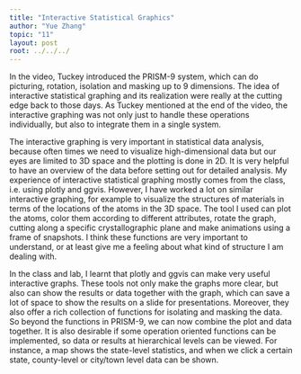 ```yaml
---
title: "Interactive Statistical Graphics"
author: "Yue Zhang"
topic: "11"
layout: post
root: ../../../
---
```


In the video, Tuckey introduced the PRISM-9 system, which can do picturing, rotation, isolation and masking up to 9 dimensions. The idea of interactive statistical graphing and its realization were really at the cutting edge back to those days. As Tuckey mentioned at the end of the video, the interactive graphing was not only just to handle these operations individually, but also to integrate them in a single system. 

The interactive graphing is very important in statistical data analysis, because often times we need to visualize high-dimensional data but our eyes are limited to 3D space and the plotting is done in 2D. It is very helpful to have an overview of the data before setting out for detailed analysis. My experience of interactive statistical graphing mostly comes from the class, i.e. using plotly and ggvis. However, I have worked a lot on similar interactive graphing, for example to visualize the structures of materials in terms of the locations of the atoms in the 3D space. The tool I used can plot the atoms, color them according to different attributes, rotate the graph, cutting along a specific crystallographic plane and make animations using a frame of snapshots. I think these functions are very important to understand, or at least give me a feeling about what kind of structure I am dealing with. 

In the class and lab, I learnt that plotly and ggvis can make very useful interactive graphs. These tools not only make the graphs more clear, but also can show the results or data together with the graph, which can save a lot of space to show the results on a slide for presentations. Moreover, they also offer a rich collection of functions for isolating and masking the data. So beyond the functions in PRISM-9, we can now combine the plot and data together. It is also desirable if some operation oriented functions can be implemented, so data or results at hierarchical levels can be viewed. For instance, a map shows the state-level statistics, and when we click a certain state, county-level or city/town level data can be shown.
